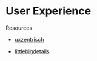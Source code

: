 # User Experience #

	

Resources	

	

- [uxzentrisch](http://uxzentrisch.de/)	

- [littlebigdetails](http://littlebigdetails.com/)